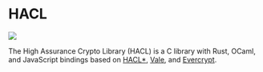 # HACL

![][status]

The High Assurance Crypto Library (HACL) is a C library with Rust, OCaml, and
JavaScript bindings based on [HACL*], [Vale], and [Evercrypt].

[//]: # "links"
[hacl*]: https://hacl-star.github.io
[vale]: https://hacl-star.github.io/HaclValeEverCrypt.html
[evercrypt]: https://hacl-star.github.io/HaclValeEverCrypt.html
[status]: https://img.shields.io/badge/status-alpha-red.svg?style=for-the-badge
